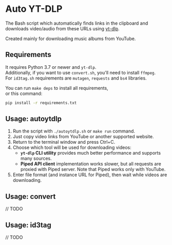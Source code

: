 # Auto YT-DLP
The Bash script which automatically finds links in the clipboard
and downloads video/audio from these URLs using [yt-dlp](https://github.com/yt-dlp/yt-dlp).

Created mainly for downloading music albums from YouTube.

## Requirements
It requires Python 3.7 or newer and `yt-dlp`.  
Additionally, if you want to use `convert.sh`, you'll need to install `ffmpeg`.  
For `id3tag.sh` requirements are `mutagen`, `requests` and `bs4` libraries.

You can run `make deps` to install all requirements,  
or this command:
```bash
pip install -r requirements.txt
```

## Usage: autoytdlp
1. Run the script with `./autoytdlp.sh` or `make run` command.
2. Just copy video links from YouTube or another supported website.
3. Return to the terminal window and press Ctrl+C.
4. Choose which tool will be used for downloading videos:
    - **`yt-dlp` CLI utility** provides much better
    performance and supports many sources.
    - **Piped API client** implementation works slower,
    but all requests are proxied with Piped server.
    Note that Piped works only with YouTube.
5. Enter file format (and instance URL for Piped),
then wait while videos are downloading.

## Usage: convert
// TODO

## Usage: id3tag
// TODO
